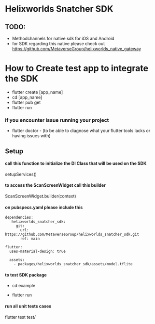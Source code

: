 # Helixworlds Snatcher SDK


## TODO: 
* Methodchannels for native sdk for iOS and Android
* for SDK regarding this native please check out 
https://github.com/MetaverseGroup/helixworlds_native_gateway




# How to Create test app to integrate the SDK
* flutter create [app_name]
* cd [app_name]
* flutter pub get
* flutter run 
### if you encounter issue running your project 
* flutter doctor - (to be able to diagnose what your flutter tools lacks or having issues with)


## Setup
#### call this function to initialize the DI Class that will be used on the SDK
setupServices()

#### to access the ScanScreenWidget call this builder
ScanScreenWidget.builder(context)


#### on pubspecs.yaml please include this 
```
dependencies:
   helixworlds_snatcher_sdk:
     git:
       url: https://github.com/MetaverseGroup/helixworlds_snatcher_sdk.git 
       ref: main

flutter:
  uses-material-design: true

  assets:
    - packages/helixworlds_snatcher_sdk/assets/model.tflite

```

#### to test SDK package

* cd example 

* flutter run


#### run all unit tests cases
flutter test test/ 







